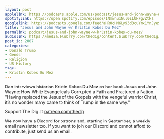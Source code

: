 ```yaml
---
layout: post
applelink: https://podcasts.apple.com/us/podcast/jesus-and-john-wayne-w-kristin-kobes-du-mez/id1043245989?i=1000531826413
spotifylink: https://open.spotify.com/episode/1Nmwnu1Nll0iLUHFgvZtHl
googlelink: https://podcasts.google.com/feed/aHR0cHM6Ly93d3cuYmx1YnJyeS5jb20vZmVlZHMvdGhlZGlnLnhtbA/episode/aHR0cHM6Ly93d3cudGhlZGlncmFkaW8uY29tLz9wPTIwMDc?sa=X&ved=0CAUQkfYCahcKEwi44f7r1b-AAxUAAAAAHQAAAAAQNg
title: "Jesus and John Wayne w/ Kristin Kobes Du Mez"
permalink: podcast/jesus-and-john-wayne-w-kristin-kobes-du-mez/
audiolink: https://media.blubrry.com/thedig/content.blubrry.com/thedig/The_Dig-EP_317-DuMez.mp3
post_id: 2007
categories: 
- Donald Trump
- Gender
- Religion
- US History
tags: 
- Kristin Kobes Du Mez
---
```


Dan interviews historian Kristin Kobes Du Mez on her book Jesus and John Wayne: How White Evangelicals Corrupted a Faith and Fractured a Nation. "Having replaced the Jesus of the Gospels with the vengeful warrior Christ, it’s no wonder many came to think of Trump in the same way."

Support The Dig at [patreon.com/thedig](http://www.patreon.com/TheDig) 

We now have a Discord for patrons and, starting in September, a weekly email newsletter too. If you want to join our Discord and cannot afford to contribute, just send us an email.